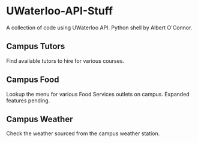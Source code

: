 UWaterloo-API-Stuff
===================
A collection of code using UWaterloo API. Python shell by Albert O'Connor.

## Campus Tutors
Find available tutors to hire for various courses.

## Campus Food
Lookup the menu for various Food Services outlets on campus. Expanded features pending.

## Campus Weather
Check the weather sourced from the campus weather station.
